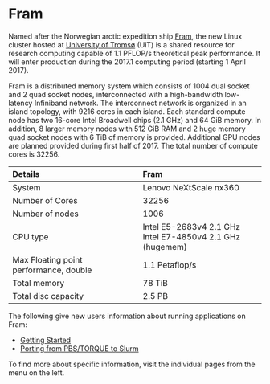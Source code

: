 # Fram

Named after the Norwegian arctic expedition ship [Fram](http://en.wikipedia.org/wiki/Fram),
the new Linux cluster hosted at [University of Tromsø](https://uit.no/startsida)
(UiT) is a shared resource for research computing capable of 1.1 PFLOP/s
theoretical peak performance. It will enter production during the 2017.1
computing period (starting 1 April 2017).

Fram is a distributed memory system which consists of 1004 dual socket and 2
quad socket nodes, interconnected with a high-bandwidth low-latency Infiniband
network. The interconnect network is organized in an island topology, with 9216
cores in each island. Each standard compute node has two 16-core Intel Broadwell
chips (2.1 GHz) and 64 GiB memory. In addition, 8 larger memory nodes with 512
GiB RAM and 2 huge memory quad socket nodes with 6 TiB of memory is provided.
Additional GPU nodes are planned provided during first half of 2017. The total
number of compute cores is 32256.

| Details     | Fram     |
| :------------- | :------------- |
| System     |Lenovo NeXtScale nx360  |
| Number of Cores     |	32256  |
| Number of nodes     |	1006  |
| CPU type     |	Intel E5-2683v4 2.1 GHz <br>Intel E7-4850v4 2.1 GHz (hugemem)  |
| Max Floating point performance, double     |	1.1 Petaflop/s  |
| Total memory     |	78 TiB  |
| Total disc capacity     |	2.5 PB  |


The following give new users information about running applications on Fram:

* [Getting Started](gettingstarted.md)
* [Porting from PBS/TORQUE to Slurm](../jobs/porting.md)

To find more about specific information, visit the individual pages from the
menu on the left.
